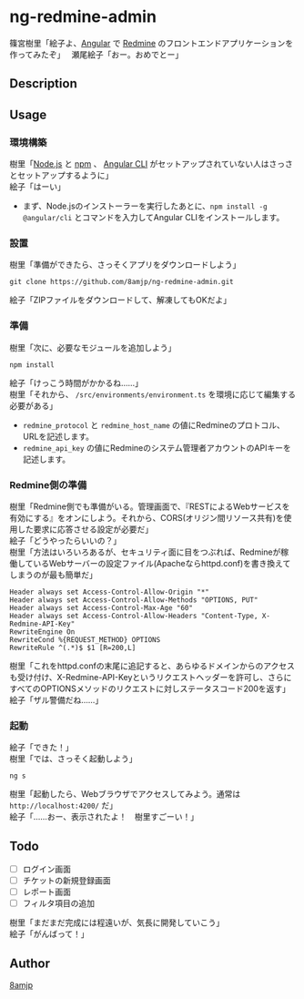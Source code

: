 ng-redmine-admin
================

篠宮樹里「絵子よ、[Angular](https://angular.io/) で [Redmine](https://www.redmine.org/) のフロントエンドアプリケーションを作ってみたぞ」  
瀬尾絵子「おー。おめでとー」

## Description

## Usage

### 環境構築

樹里「[Node.js](https://nodejs.org/ja/) と [npm](https://www.npmjs.com/) 、
[Angular CLI](https://cli.angular.io/) がセットアップされていない人はさっさとセットアップするように」  
絵子「はーい」

* まず、Node.jsのインストーラーを実行したあとに、`npm install -g @angular/cli` とコマンドを入力してAngular CLIをインストールします。

### 設置

樹里「準備ができたら、さっそくアプリをダウンロードしよう」

`git clone https://github.com/8amjp/ng-redmine-admin.git`

絵子「ZIPファイルをダウンロードして、解凍してもOKだよ」

### 準備

樹里「次に、必要なモジュールを追加しよう」

`npm install`

絵子「けっこう時間がかかるね……」  
樹里「それから、 `/src/environments/environment.ts` を環境に応じて編集する必要がある」

* `redmine_protocol` と `redmine_host_name` の値にRedmineのプロトコル、URLを記述します。
* `redmine_api_key` の値にRedmineのシステム管理者アカウントのAPIキーを記述します。

### Redmine側の準備

樹里「Redmine側でも準備がいる。管理画面で、『RESTによるWebサービスを有効にする』をオンにしよう。それから、CORS(オリジン間リソース共有)を使用した要求に応答させる設定が必要だ」  
絵子「どうやったらいいの？」  
樹里「方法はいろいろあるが、セキュリティ面に目をつぶれば、Redmineが稼働しているWebサーバーの設定ファイル(Apacheならhttpd.conf)を書き換えてしまうのが最も簡単だ」

```
Header always set Access-Control-Allow-Origin "*" 
Header always set Access-Control-Allow-Methods "OPTIONS, PUT" 
Header always set Access-Control-Max-Age "60" 
Header always set Access-Control-Allow-Headers "Content-Type, X-Redmine-API-Key" 
RewriteEngine On 
RewriteCond %{REQUEST_METHOD} OPTIONS 
RewriteRule ^(.*)$ $1 [R=200,L] 
```

樹里「これをhttpd.confの末尾に追記すると、あらゆるドメインからのアクセスも受け付け、X-Redmine-API-Keyというリクエストヘッダーを許可し、さらにすべてのOPTIONSメソッドのリクエストに対しステータスコード200を返す」
絵子「ザル警備だね……」

### 起動

絵子「できた！」  
樹里「では、さっそく起動しよう」

`ng s`

樹里「起動したら、Webブラウザでアクセスしてみよう。通常は `http://localhost:4200/` だ」  
絵子「……おー、表示されたよ！　樹里すごーい！」

## Todo

- [ ] ログイン画面
- [ ] チケットの新規登録画面
- [ ] レポート画面
- [ ] フィルタ項目の追加

樹里「まだまだ完成には程遠いが、気長に開発していこう」  
絵子「がんばって！」

## Author

[8amjp](https://github.com/8amjp)
